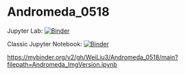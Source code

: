 # Andromeda_0518

Jupyter Lab: [![Binder](https://mybinder.org/badge_logo.svg)](https://mybinder.org/v2/gh/WeiLiu3/Andromeda_0518/main?labpath=Andromeda_ImgVersion.ipynb)

Classic Jupyter Notebook: [![Binder](https://mybinder.org/badge_logo.svg)](https://mybinder.org/v2/gh/WeiLiu3/Andromeda_0518/main?filepath=Andromeda_ImgVersion.ipynb)

https://mybinder.org/v2/gh/WeiLiu3/Andromeda_0518/main?filepath=Andromeda_ImgVersion.ipynb
